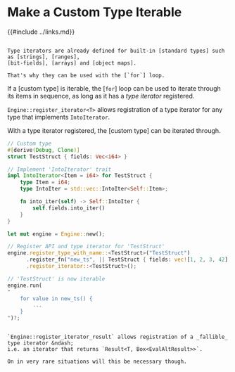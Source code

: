 Make a Custom Type Iterable
===========================

{{#include ../links.md}}

```admonish info.side "Built-in type iterators"

Type iterators are already defined for built-in [standard types] such as [strings], [ranges],
[bit-fields], [arrays] and [object maps].

That's why they can be used with the [`for`] loop.
```

If a [custom type] is iterable, the [`for`] loop can be used to iterate through
its items in sequence, as long as it has a _type iterator_ registered.

`Engine::register_iterator<T>` allows registration of a type iterator for any type
that implements `IntoIterator`.

With a type iterator registered, the [custom type] can be iterated through.

```rust
// Custom type
#[derive(Debug, Clone)]
struct TestStruct { fields: Vec<i64> }

// Implement 'IntoIterator' trait
impl IntoIterator<Item = i64> for TestStruct {
    type Item = i64;
    type IntoIter = std::vec::IntoIter<Self::Item>;

    fn into_iter(self) -> Self::IntoIter {
        self.fields.into_iter()
    }
}

let mut engine = Engine::new();

// Register API and type iterator for 'TestStruct'
engine.register_type_with_name::<TestStruct>("TestStruct")
      .register_fn("new_ts", || TestStruct { fields: vec![1, 2, 3, 42] })
      .register_iterator::<TestStruct>();

// 'TestStruct' is now iterable
engine.run(
"
    for value in new_ts() {
        ...
    }
")?;
```

```admonish tip.small "Tip: Fallible type iterators"

`Engine::register_iterator_result` allows registration of a _fallible_ type iterator &ndash;
i.e. an iterator that returns `Result<T, Box<EvalAltResult>>`.

On in very rare situations will this be necessary though.
```
